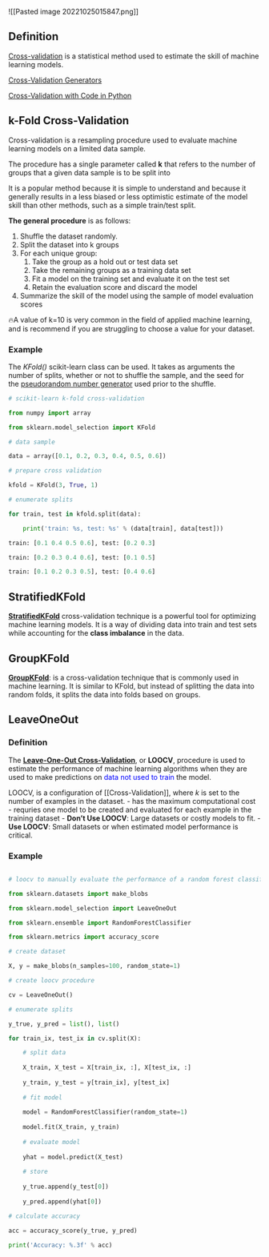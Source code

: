 ![[Pasted image 20221025015847.png]]


## Definition 
[Cross-validation](https://machinelearningmastery.com/k-fold-cross-validation/) is a statistical method used to estimate the skill of machine learning models.

[Cross-Validation Generators](https://vitalflux.com/k-fold-cross-validation-python-example/)

[Cross-Validation with Code in Python](https://medium.com/analytics-vidhya/cross-validation-with-code-in-python-55b342840089)

## k-Fold Cross-Validation

Cross-validation is a resampling procedure used to evaluate machine learning models on a limited data sample.

The procedure has a single parameter called **k** that refers to the number of groups that a given data sample is to be split into


It is a popular method because it is simple to understand and because it generally results in a less biased or less optimistic estimate of the model skill than other methods, such as a simple train/test split.

**The general procedure** is as follows:

1.  Shuffle the dataset randomly.
2.  Split the dataset into k groups
3.  For each unique group:
    1.  Take the group as a hold out or test data set
    2.  Take the remaining groups as a training data set
    3.  Fit a model on the training set and evaluate it on the test set
    4.  Retain the evaluation score and discard the model
4.  Summarize the skill of the model using the sample of model evaluation scores

🔥A value of k=10 is very common in the field of applied machine learning, and is recommend if you are struggling to choose a value for your dataset.

### Example 

The _KFold()_ scikit-learn class can be used. It takes as arguments the number of splits, whether or not to shuffle the sample, and the seed for the [pseudorandom number generator](https://machinelearningmastery.com/how-to-generate-random-numbers-in-python/) used prior to the shuffle.

```python
# scikit-learn k-fold cross-validation

from numpy import array

from sklearn.model_selection import KFold

# data sample

data = array([0.1, 0.2, 0.3, 0.4, 0.5, 0.6])

# prepare cross validation

kfold = KFold(3, True, 1)

# enumerate splits

for train, test in kfold.split(data):

	print('train: %s, test: %s' % (data[train], data[test]))
```
```python
train: [0.1 0.4 0.5 0.6], test: [0.2 0.3]

train: [0.2 0.3 0.4 0.6], test: [0.1 0.5]

train: [0.1 0.2 0.3 0.5], test: [0.4 0.6]
```


## StratifiedKFold

[**StratifiedKFold**](https://scikit-learn.org/stable/modules/generated/sklearn.model_selection.StratifiedKFold.html#sklearn.model_selection.StratifiedKFold) cross-validation technique is a powerful tool for optimizing machine learning models. It is a way of dividing data into train and test sets while accounting for the **class imbalance** in the data.

## GroupKFold

[**GroupKFold**](https://scikit-learn.org/stable/modules/generated/sklearn.model_selection.GroupKFold.html#sklearn.model_selection.GroupKFold): is a cross-validation technique that is commonly used in machine learning. It is similar to KFold, but instead of splitting the data into random folds, it splits the data into folds based on groups.

## LeaveOneOut

### Definition 
The [**Leave-One-Out Cross-Validation**](https://machinelearningmastery.com/loocv-for-evaluating-machine-learning-algorithms/), or **LOOCV**, procedure is used to estimate the performance of machine learning algorithms when they are used to make predictions on <span style="color:blue">data not used to train </span> the model.


 LOOCV, is a configuration of [[Cross-Validation]], where _k_ is set to the number of examples in the dataset.
	- has the maximum computational cost
	- requries one model to be created and evaluated for each example in the training dataset
	-  **Don’t Use LOOCV**: Large datasets or costly models to fit.
	-  **Use LOOCV**: Small datasets or when estimated model performance is critical.


### Example 

```python

# loocv to manually evaluate the performance of a random forest classifier

from sklearn.datasets import make_blobs

from sklearn.model_selection import LeaveOneOut

from sklearn.ensemble import RandomForestClassifier

from sklearn.metrics import accuracy_score

# create dataset

X, y = make_blobs(n_samples=100, random_state=1)

# create loocv procedure

cv = LeaveOneOut()

# enumerate splits

y_true, y_pred = list(), list()

for train_ix, test_ix in cv.split(X):

	# split data
	
	X_train, X_test = X[train_ix, :], X[test_ix, :]
	
	y_train, y_test = y[train_ix], y[test_ix]
	
	# fit model
	
	model = RandomForestClassifier(random_state=1)
	
	model.fit(X_train, y_train)
	
	# evaluate model
	
	yhat = model.predict(X_test)
	
	# store
	
	y_true.append(y_test[0])
	
	y_pred.append(yhat[0])

# calculate accuracy

acc = accuracy_score(y_true, y_pred)

print('Accuracy: %.3f' % acc)
```

